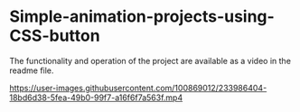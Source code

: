 # Simple-animation-projects-using-CSS-button
The functionality and operation of the project are available as a video in the readme file.


https://user-images.githubusercontent.com/100869012/233986404-18bd6d38-5fea-49b0-99f7-a16f6f7a563f.mp4

